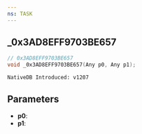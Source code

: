 ```yaml
---
ns: TASK
---
```

## _0x3AD8EFF9703BE657

```c
// 0x3AD8EFF9703BE657
void _0x3AD8EFF9703BE657(Any p0, Any p1);
```

```
NativeDB Introduced: v1207
```

## Parameters
* **p0**:
* **p1**:
